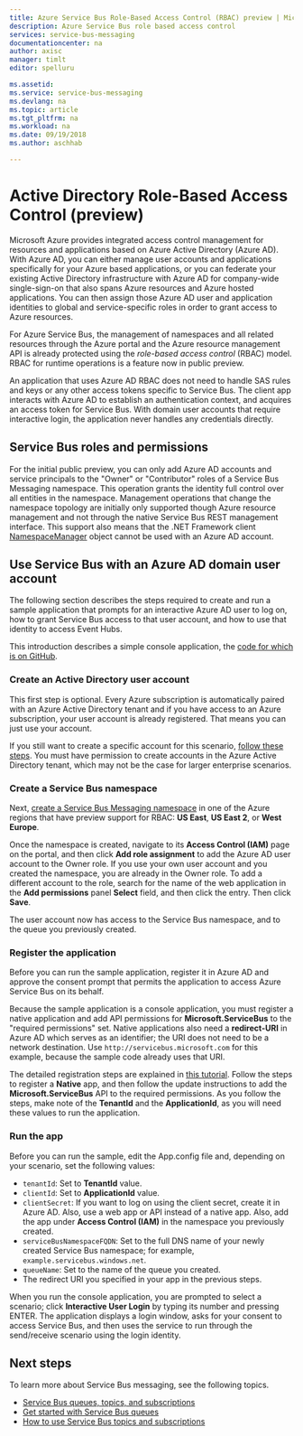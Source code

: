 ```yaml
---
title: Azure Service Bus Role-Based Access Control (RBAC) preview | Microsoft Docs
description: Azure Service Bus role based access control
services: service-bus-messaging
documentationcenter: na
author: axisc
manager: timlt
editor: spelluru

ms.assetid:
ms.service: service-bus-messaging
ms.devlang: na
ms.topic: article
ms.tgt_pltfrm: na
ms.workload: na
ms.date: 09/19/2018
ms.author: aschhab

---
```


# Active Directory Role-Based Access Control (preview)

Microsoft Azure provides integrated access control management for resources and applications based on Azure Active Directory (Azure AD). With Azure AD, you can either manage user accounts and applications specifically for your Azure based applications, or you can federate your existing Active Directory infrastructure with Azure AD for company-wide single-sign-on that also spans Azure resources and Azure hosted applications. You can then assign those Azure AD user and application identities to global and service-specific roles in order to grant access to Azure resources.

For Azure Service Bus, the management of namespaces and all related resources through the Azure portal and the Azure resource management API is already protected using the *role-based access control* (RBAC) model. RBAC for runtime operations is a feature now in public preview.

An application that uses Azure AD RBAC does not need to handle SAS rules and keys or any other access tokens specific to Service Bus. The client app interacts with Azure AD to establish an authentication context, and acquires an access token for Service Bus. With domain user accounts that require interactive login, the application never handles any credentials directly.

## Service Bus roles and permissions

For the initial public preview, you can only add Azure AD accounts and service principals to the "Owner" or "Contributor" roles of a Service Bus Messaging namespace. This operation grants the identity full control over all entities in the namespace. Management operations that change the namespace topology are initially only supported though Azure resource management and not through the native Service Bus REST management interface. This support also means that the .NET Framework client [NamespaceManager](/dotnet/api/microsoft.servicebus.namespacemanager) object cannot be used with an Azure AD account.

## Use Service Bus with an Azure AD domain user account

The following section describes the steps required to create and run a sample application that prompts for an interactive Azure AD user to log on, how to grant Service Bus access to that user account, and how to use that identity to access Event Hubs.

This introduction describes a simple console application, the [code for which is on GitHub](https://github.com/Azure/azure-service-bus/tree/master/samples/DotNet/Microsoft.ServiceBus.Messaging/RoleBasedAccessControl).

### Create an Active Directory user account

This first step is optional. Every Azure subscription is automatically paired with an Azure Active Directory tenant and if you have access to an Azure subscription, your user account is already registered. That means you can just use your account.

If you still want to create a specific account for this scenario, [follow these steps](../automation/automation-create-aduser-account.md). You must have permission to create accounts in the Azure Active Directory tenant, which may not be the case for larger enterprise scenarios.

### Create a Service Bus namespace

Next, [create a Service Bus Messaging namespace](service-bus-create-namespace-portal.md) in one of the Azure regions that have preview support for RBAC: **US East**, **US East 2**, or **West Europe**.

Once the namespace is created, navigate to its **Access Control (IAM)** page on the portal, and then click **Add role assignment** to add the Azure AD user account to the Owner role. If you use your own user account and you created the namespace, you are already in the Owner role. To add a different account to the role, search for the name of the web application in the **Add permissions** panel **Select** field, and then click the entry. Then click **Save**.

The user account now has access to the Service Bus namespace, and to the queue you previously created.

### Register the application

Before you can run the sample application, register it in Azure AD and approve the consent prompt that permits the application to access Azure Service Bus on its behalf.

Because the sample application is a console application, you must register a native application and add API permissions for **Microsoft.ServiceBus** to the "required permissions" set. Native applications also need a **redirect-URI** in Azure AD which serves as an identifier; the URI does not need to be a network destination. Use `http://servicebus.microsoft.com` for this example, because the sample code already uses that URI.

The detailed registration steps are explained in [this tutorial](../active-directory/develop/quickstart-v1-integrate-apps-with-azure-ad.md). Follow the steps to register a **Native** app, and then follow the update instructions to add the **Microsoft.ServiceBus** API to the required permissions. As you follow the steps, make note of the **TenantId** and the **ApplicationId**, as you will need these values to run the application.

### Run the app

Before you can run the sample, edit the App.config file and, depending on your scenario, set the following values:

- `tenantId`: Set to **TenantId** value.
- `clientId`: Set to **ApplicationId** value.
- `clientSecret`: If you want to log on using the client secret, create it in Azure AD. Also, use a web app or API instead of a native app. Also, add the app under **Access Control (IAM)** in the namespace you previously created.
- `serviceBusNamespaceFQDN`: Set to the full DNS name of your newly created Service Bus namespace; for example, `example.servicebus.windows.net`.
- `queueName`: Set to the name of the queue you created.
- The redirect URI you specified in your app in the previous steps.

When you run the console application, you are prompted to select a scenario; click **Interactive User Login** by typing its number and pressing ENTER. The application displays a login window, asks for your consent to access Service Bus, and then uses the service to run through the send/receive scenario using the login identity.

## Next steps

To learn more about Service Bus messaging, see the following topics.

* [Service Bus queues, topics, and subscriptions](service-bus-queues-topics-subscriptions.md)
* [Get started with Service Bus queues](service-bus-dotnet-get-started-with-queues.md)
* [How to use Service Bus topics and subscriptions](service-bus-dotnet-how-to-use-topics-subscriptions.md)
